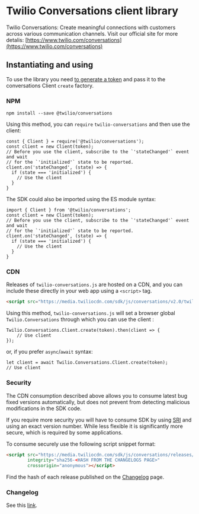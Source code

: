 
Twilio Conversations client library
=============
Twilio Conversations: Create meaningful connections with customers across various communication channels.
Visit our official site for more detalis: [https://www.twilio.com/conversations](https://www.twilio.com/conversations)


Instantiating and using
------------
To use the library you need [to generate a token](https://www.twilio.com/docs/conversations/create-tokens) and pass it to the conversations Client `create` factory.

### NPM
```
npm install --save @twilio/conversations
```

Using this method, you can `require` `twilio-conversations` and then use the 
client:
```
const { Client } = require('@twilio/conversations');
const client = new Client(token);
// Before you use the client, subscribe to the `'stateChanged'` event and wait 
// for the `'initialized'` state to be reported.
client.on('stateChanged', (state) => {
  if (state === 'initialized') {
    // Use the client
  }
}
```

The SDK could also be imported using the ES module syntax:
```
import { Client } from '@twilio/conversations';
const client = new Client(token);
// Before you use the client, subscribe to the `'stateChanged'` event and wait 
// for the `'initialized'` state to be reported.
client.on('stateChanged', (state) => {
  if (state === 'initialized') {
    // Use the client
  }
}
```

### CDN

Releases of `twilio-conversations.js` are hosted on a CDN, and you can include these
directly in your web app using a `<script>` tag.
```html
<script src="https://media.twiliocdn.com/sdk/js/conversations/v2.0/twilio-conversations.min.js"></script>
```
Using this method, `twilio-conversations.js` will set a browser global `Twilio.Conversations` through which you can use the client :
```
Twilio.Conversations.Client.create(token).then(client => {
    // Use client
});
```

or, if you prefer `async`/`await` syntax:
```
let client = await Twilio.Conversations.Client.create(token);
// Use client
```

### Security

The CDN consumption described above allows you to consume latest bug fixed versions automatically,
but does not prevent from detecting malicious modifications in the SDK code.

If you require more security you will have to consume SDK by using [SRI](https://developer.mozilla.org/en-US/docs/Web/Security/Subresource_Integrity) and using an exact version
number. While less flexible it is significantly more secure, which is required by some applications.

To consume securely use the following script snippet format:

```html
<script src="https://media.twiliocdn.com/sdk/js/conversations/releases/2.0.0/twilio-conversations.min.js"
        integrity="sha256-<HASH FROM THE CHANGELOGS PAGE>"
        crossorigin="anonymous"></script>
```

Find the hash of each release published on the [Changelog](#Changelog) page.

###  Changelog

See this [link](https://www.twilio.com/docs/conversations/javascript/changelog).
